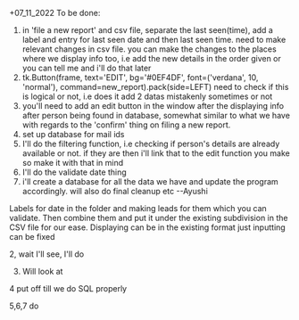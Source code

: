 +07_11_2022
To be done:
1. in 'file a new report' and csv file, separate the last seen(time), add a label and entry for last seen date and then last seen time. need to make relevant changes in csv file. you can make the changes to the places where we display info too, i.e add the new details in the order given or you can tell me and i'll do that later
2. tk.Button(frame, text='EDIT', bg='#0EF4DF', font=('verdana', 10, 'normal'), command=new_report).pack(side=LEFT)
need to check if this is logical or not, i.e does it add 2 datas mistakenly sometimes or not
3. you'll need to add an edit button in the window after the displaying info after person being found in database, somewhat similar to what we have with regards to the 'confirm' thing on filing a new report.
4. set up database for mail ids
5. I'll do the filtering function, i.e checking if person's details are already available or not. if they are then i'll link that to the edit function you make so make it with that in mind
6. I'll do the validate date thing
7. i'll create a database for all the data we have and update the program accordingly. will also do final cleanup etc
--Ayushi



Labels for date in the folder and making leads for them which you can validate. Then combine them and put it under the existing subdivision in the CSV file for our ease. Displaying can be in the existing format just inputting can be fixed

2, wait I'll see, I'll do

3. Will look at

4 put off till we do SQL properly

5,6,7 do
